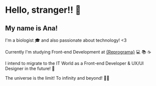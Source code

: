 # Hello, stranger!! 👋

## My name is Ana! 

I'm a biologist :mortar_board: and also passionate about technology! <3

Currently I'm studying Front-end Development at [{Reprograma}](https://reprograma.com.br/) :computer: :books: :coffee: 

I intend to migrate to the IT World as a Front-end Developer & UX/UI Designer in the future! :dart:


The universe is the limit! To infinity and beyond! :rocket::sparkles:  
